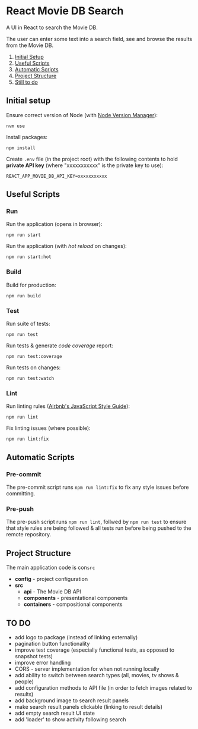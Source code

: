 # React Movie DB Search
A UI in React to search the Movie DB.

The user can enter some text into a search field, see and browse the results from the Movie DB.

1. [Initial Setup](#initial-setup)
1. [Useful Scripts](#useful-scripts)
1. [Automatic Scripts](#automatic-scripts)
1. [Project Structure](#project-structure)
1. [Still to do](#to-do)

## Initial setup
Ensure correct version of Node (with [Node Version Manager](https://github.com/creationix/nvm)):
```
nvm use
```

Install packages:
```
npm install
```

Create `.env` file (in the project root) with the following contents to hold **private API key** (where "xxxxxxxxxxx" is the private key to use):
```
REACT_APP_MOVIE_DB_API_KEY=xxxxxxxxxxx
```

## Useful Scripts
### Run
Run the application (opens in browser):
```
npm run start
```
Run the application (with _hot reload_ on changes):
```
npm run start:hot
```

### Build
Build for production:
```
npm run build
```

### Test
Run suite of tests:
```
npm run test
```
Run tests & generate _code coverage_ report:
```
npm run test:coverage
```
Run tests on changes:
```
npm run test:watch
```

### Lint
Run linting rules ([Airbnb's JavaScript Style Guide](https://github.com/airbnb/javascript)):
```
npm run lint
```
Fix linting issues (where possible):
```
npm run lint:fix
```

## Automatic Scripts
### Pre-commit
The pre-commit script runs `npm run lint:fix` to fix any style issues before committing.
### Pre-push
The pre-push script runs `npm run lint`, follwed by `npm run test` to ensure that style rules are being followed & all tests run before being pushed to the remote repository.

## Project Structure
The main application code is con`src`
* **config** - project configuration
* **src**
  * **api** - The Movie DB API
  * **components** - presentational components
  * **containers** - compositional components

## TO DO
* add logo to package (instead of linking externally)
* pagination button functionality
* improve test coverage (especially functional tests, as opposed to snapshot tests)
* improve error handling
* CORS - server implementation for when not running locally
* add ability to switch between search types (all, movies, tv shows & people)
* add configuration methods to API file (in order to fetch images related to results)
* add background image to search result panels
* make search result panels clickable (linking to result details)
* add empty search result UI state
* add 'loader' to show activity following search
